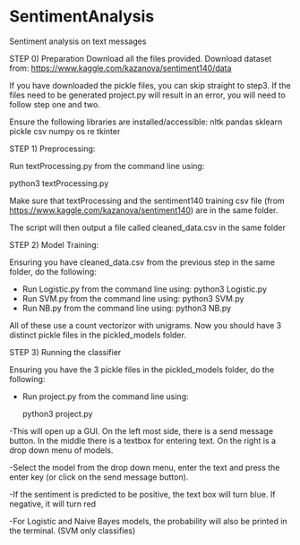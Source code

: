 # SentimentAnalysis
Sentiment analysis on text messages



STEP 0) Preparation
Download all the files provided.
Download dataset from: https://www.kaggle.com/kazanova/sentiment140/data

If you have downloaded the pickle files, you can skip straight to step3. If the files need to be generated project.py will result in an error, you will need to follow step one and two.

Ensure the following libraries are installed/accessible:
nltk
pandas
sklearn
pickle
csv
numpy
os
re
tkinter

STEP 1) Preprocessing:

Run textProcessing.py from the command line using:

  python3 textProcessing.py
  
Make sure that textProcessing and the sentiment140 training csv file (from https://www.kaggle.com/kazanova/sentiment140) are in the same folder.

The script will then output a file called cleaned_data.csv in the same folder

STEP 2) Model Training:

Ensuring you have cleaned_data.csv from the previous step in the same folder, do the following:
- Run Logistic.py from the command line using:
  python3 Logistic.py
- Run SVM.py from the command line using:
  python3 SVM.py  
- Run NB.py from the command line using:
  python3 NB.py

All of these use a count vectorizor with unigrams. Now you should have 3 distinct pickle files in the pickled_models folder.

STEP 3) Running the classifier

Ensuring you have the 3 pickle files in the pickled_models folder, do the following:

- Run project.py from the command line using:

  python3 project.py
  
-This will open up a GUI. On the left most side, there is a send message button. In the middle there is a textbox for entering text.
On the right is a drop down menu of models. 

-Select the model from the drop down menu, enter the text and press the enter key (or click on the send message button). 

-If the sentiment is predicted to be positive, the text box will turn blue. If negative, it will turn red

-For Logistic and Naive Bayes models, the probability will also be printed in the terminal. (SVM only classifies)

